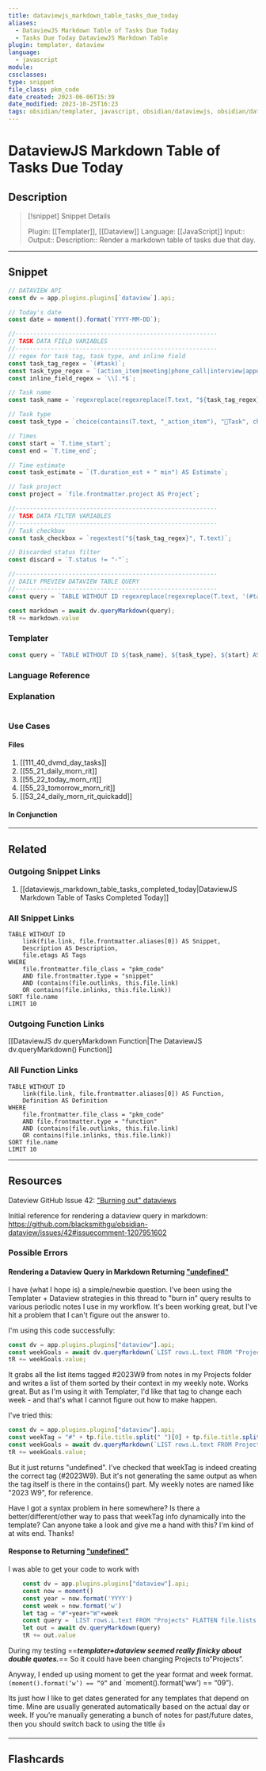 ```yaml
---
title: dataviewjs_markdown_table_tasks_due_today
aliases:
  - DataviewJS Markdown Table of Tasks Due Today
  - Tasks Due Today DataviewJS Markdown Table
plugin: templater, dataview
language:
  - javascript
module:
cssclasses:
type: snippet
file_class: pkm_code
date_created: 2023-06-06T15:39
date_modified: 2023-10-25T16:23
tags: obsidian/templater, javascript, obsidian/dataviewjs, obsidian/dataview, markdown/table
---
```

# DataviewJS Markdown Table of Tasks Due Today

## Description

> [!snippet] Snippet Details
>
> Plugin: [[Templater]], [[Dataview]]
> Language: [[JavaScript]]
> Input::
> Output::
> Description:: Render a markdown table of tasks due that day.

---

## Snippet

<!-- Add the full code including explanatory comments  -->

```javascript
// DATAVIEW API
const dv = app.plugins.plugins[`dataview`].api;

// Today's date
const date = moment().format(`YYYY-MM-DD`);

//---------------------------------------------------------
// TASK DATA FIELD VARIABLES
//---------------------------------------------------------
// regex for task tag, task type, and inline field
const task_tag_regex = `(#task)`;
const task_type_regex = `(action_item|meeting|phone_call|interview|appointment|event|gathering|hangout|habit|morning_ritual|workday_startup_ritual|workday_shutdown_ritual|evening_ritual)\\s*`;
const inline_field_regex = `\\[.*$`;

// Task name
const task_name = `regexreplace(regexreplace(T.text, "${task_tag_regex}|${task_type_regex}${inline_field_regex}", ""), "_$", "")) AS Task`;

// Task type
const task_type = `choice(contains(T.text, "_action_item"),	"🔨Task", choice(contains(T.text, "_meeting"), "🤝Meeting", choice(contains(T.text, "_phone_call"), "📞Call", choice(contains(T.text, "_interview"), "💼Interview", choice(contains(T.text, "_appointment"), "⚕️Appointment", choice(contains(T.text, "_event"), "🎊Event", choice(contains(T.text, "_gathering"), "✉️Gathering", choice(contains(T.text, "_hangout"), "🍻Hangout", choice(contains(T.text, "_habit"), "🤖Habit", choice(contains(T.text, "_morning_ritual"),	"🍵Rit.", choice(contains(T.text, "_workday_startup_ritual"), "🌇Rit.", choice(contains(T.text, "_workday_shutdown_ritual"), "🌆Rit.", "🛌Rit.")))))))))))) AS Type`;

// Times
const start = `T.time_start`;
const end = `T.time_end`;

// Time estimate
const task_estimate = `(T.duration_est + " min") AS Estimate`;

// Task project
const project = `file.frontmatter.project AS Project`;

//---------------------------------------------------------
// TASK DATA FILTER VARIABLES
//---------------------------------------------------------
// Task checkbox
const task_checkbox = `regextest("${task_tag_regex}", T.text)`;

// Discarded status filter
const discard = `T.status != "-"`;

//---------------------------------------------------------
// DAILY PREVIEW DATAVIEW TABLE QUERY
//---------------------------------------------------------
const query = `TABLE WITHOUT ID	regexreplace(regexreplace(T.text, '(#task)|(action_item|meeting|phone_call|interview|appointment|event|gathering|hangout|habit|morning_ritual|workday_startup_ritual|workday_shutdown_ritual|evening_ritual)\\s*\\[.*$', ''), '_$', '')) AS Task, choice(contains(T.text, '_action_item'),	'🔨Task', choice(contains(T.text, '_meeting'), '🤝Meeting', choice(contains(T.text, '_phone_call'), '📞Call', choice(contains(T.text, '_interview'), '💼Interview', choice(contains(T.text, '_appointment'), '⚕️Appointment', choice(contains(T.text, '_event'), '🎊Event', choice(contains(T.text, '_gathering'), '✉️Gathering', choice(contains(T.text, '_hangout'), '🍻Hangout', choice(contains(T.text, '_habit'), '🤖Habit', choice(contains(T.text, '_morning_ritual'),	'🍵Rit.', choice(contains(T.text, '_workday_startup_ritual'), '🌇Rit.', choice(contains(T.text, '_workday_shutdown_ritual'), '🌆Rit.', '🛌Rit.')))))))))))) AS Type, T.time_start AS Start, T.time_end AS End, (T.duration_est + ' min') AS Estimate, file.frontmatter.project AS Project FROM #task AND -"00_system/05_templates" FLATTEN file.tasks AS T WHERE regextest('(#task)', T.text) AND T.status != '-' AND T.due = date(${date}) SORT T.time_start ASC`;

const markdown = await dv.queryMarkdown(query);
tR += markdown.value
```

### Templater

<!-- Add the full code as it should appear in the template  -->
<!-- Exclude explanatory comments  -->

```javascript
const query = `TABLE WITHOUT ID ${task_name}, ${task_type}, ${start} AS Start, ${end} AS End, ${task_estimate}, ${project} FROM #task AND -'00_system/05_templates' FLATTEN file.tasks AS T WHERE ${task_checkbox} AND ${discard} AND T.due = date(${date}) SORT T.time_start ASC`;
```

### Language Reference

<!-- Recreate the code with links to files  -->

### Explanation

```javascript

```

### Use Cases

#### Files

<!-- Files containing the snippet  -->

1. [[111_40_dvmd_day_tasks]]
2. [[55_21_daily_morn_rit]]
3. [[55_22_today_morn_rit]]
4. [[55_23_tomorrow_morn_rit]]
5. [[53_24_daily_morn_rit_quickadd]]

#### In Conjunction

<!-- Snippets used together with this snippet  -->

---

## Related

### Outgoing Snippet Links

<!-- Link related snippet here -->

1. [[dataviewjs_markdown_table_tasks_completed_today|DataviewJS Markdown Table of Tasks Completed Today]]

### All Snippet Links

<!-- Query limit 10  -->

```dataview
TABLE WITHOUT ID
	link(file.link, file.frontmatter.aliases[0]) AS Snippet,
	Description AS Description,
	file.etags AS Tags
WHERE
	file.frontmatter.file_class = "pkm_code"
	AND file.frontmatter.type = "snippet"
	AND (contains(file.outlinks, this.file.link)
	OR contains(file.inlinks, this.file.link))
SORT file.name
LIMIT 10
```

### Outgoing Function Links

<!-- Link related functions here -->
[[DataviewJS dv.queryMarkdown Function|The DataviewJS dv.queryMarkdown() Function]]

### All Function Links

<!-- Query limit 10  -->

```dataview
TABLE WITHOUT ID
	link(file.link, file.frontmatter.aliases[0]) AS Function,
	Definition AS Definition
WHERE
	file.frontmatter.file_class = "pkm_code"
	AND file.frontmatter.type = "function"
	AND (contains(file.outlinks, this.file.link)
	OR contains(file.inlinks, this.file.link))
SORT file.name
LIMIT 10
```

---

## Resources

Dateview GitHub Issue 42: ["Burning out" dataviews](https://github.com/blacksmithgu/obsidian-dataview/issues/42)

Initial reference for rendering a dataview query in markdown: <https://github.com/blacksmithgu/obsidian-dataview/issues/42#issuecomment-1207951602>

### Possible Errors

#### Rendering a Dataview Query in Markdown Returning ["undefined"](https://github.com/blacksmithgu/obsidian-dataview/issues/42#issuecomment-1446812429)

I have (what I hope is) a simple/newbie question. I've been using the Templater + Dataview strategies in this thread to "burn in" query results to various periodic notes I use in my workflow. It's been working great, but I've hit a problem that I can't figure out the answer to.

I'm using this code successfully:

```js
const dv = app.plugins.plugins["dataview"].api;
const weekGoals = await dv.queryMarkdown(`LIST rows.L.text FROM "Projects" FLATTEN file.lists as L WHERE contains(L.tags, "#2023W9") GROUP BY file.link SORT L.context`);
tR += weekGoals.value;
```

It grabs all the list items tagged \#2023W9 from notes in my Projects folder and writes a list of them sorted by their context in my weekly note. Works great. But as I'm using it with Templater, I'd like that tag to change each week - and that's what I cannot figure out how to make happen.

I've tried this:

```js
const dv = app.plugins.plugins["dataview"].api;
const weekTag = "#" + tp.file.title.split(" ")[0] + tp.file.title.split(" ")[1];
const weekGoals = await dv.queryMarkdown(`LIST rows.L.text FROM Projects FLATTEN file.lists as L WHERE contains(L.tags, "${weekTag}") GROUP BY file.link SORT L.context`);
tR += weekGoals.value;
```

But it just returns "undefined". I've checked that weekTag is indeed creating the correct tag (#2023W9). But it's not generating the same output as when the tag itself is there in the contains() part. My weekly notes are named like "2023 W9", for reference.

Have I got a syntax problem in here somewhere? Is there a better/different/other way to pass that weekTag info dynamically into the template? Can anyone take a look and give me a hand with this? I'm kind of at wits end. Thanks!

#### Response to Returning ["undefined"](https://github.com/blacksmithgu/obsidian-dataview/issues/42#issuecomment-1458403896)

I was able to get your code to work with

```js
	const dv = app.plugins.plugins["dataview"].api;
	const now = moment()
	const year = now.format('YYYY')
	const week = now.format('w')
	let tag = "#"+year+"W"+week
	const query = `LIST rows.L.text FROM "Projects" FLATTEN file.lists as L WHERE contains(L.tags, "${tag}") GROUP BY file.link SORT L.context`
	let out = await dv.queryMarkdown(query)
	tR += out.value
```

During my testing ==***templater+dataview seemed really finicky about double quotes.***== So it could have been changing Projects to”Projects”.

Anyway, I ended up using moment to get the year format and week format. `(moment().format(‘w’) == “9”` and `moment().format(‘ww’) == “09”).

Its just how I like to get dates generated for any templates that depend on time. Mine are usually generated automatically based on the actual day or week. If you’re manually generating a bunch of notes for past/future dates, then you should switch back to using the title 👍

---

## Flashcards

